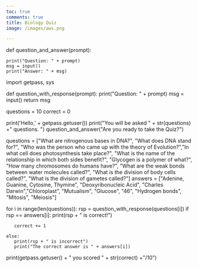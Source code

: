 ```yaml
---
toc: true
comments: true
title: Biology Quiz
image: /images/aws.png

---
```


def question_and_answer(prompt):

    print("Question: " + prompt)
    msg = input()
    print("Answer: " + msg)


import getpass, sys

def question_with_response(prompt):
    print("Question: " + prompt)
    msg = input()
    return msg

questions = 10
correct = 0

print('Hello,' + getpass.getuser())
print("You will be asked " + str(questions) +" questions. ")
question_and_answer("Are you ready to take the Quiz?")


questions = ["What are nitrogenous bases in DNA?", "What does DNA stand for?", "Who was the person who came up with the theory of Evolution?","In what cell does photosynthesis take place?", "What is the name of the relationship in which both sides benefit?", "Glycogen is a polymer of what?", "How many chromosomes do humans have?", "What are the weak bonds between water molecules called?", "What is the division of body cells called?", "What is the division of gametes called?"]
answers = ["Adenine, Guanine, Cytosine, Thymine", "Deoxyribonucleic Acid", "Charles Darwin","Chloroplast", "Mutualism", "Glucose", "46", "Hydrogen bonds", "Mitosis", "Meiosis"]

for i in range(len(questions)):
    rsp = question_with_response(questions[i])
    if rsp == answers[i]:
       print(rsp + " is correct!")

       correct += 1

    else:
       print(rsp + " is incorrect")
       print("The correct answer is " + answers[i])

print(getpass.getuser() + " you scored " + str(correct) +"/10")